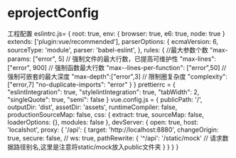 # eprojectConfig
工程配置
eslintrc.js= {
  root: true,
  env: {
    browser: true,
    e6: true,
    node: true
  }
  extends: ['plugin:vue/recommended'],
  parserOptions: {
    ecmaVersion: 6,
    sourceType: 'module',
    parser: 'babel-eslint',
  },
  rules: {
    //最大参数个数
    "max-params: ["error", 5]
    // 强制文件的最大行数，已提高可维护性
    "max-lines": ["error", 900]
    // 强制函数最大行数
    "max--lines-per-function": ["error",50]
    // 强制可嵌套的最大深度
    "max-depth":["error",3]
    // 限制圈复杂度
    "complexity": ["error,7]
    "no-duplicate-imports": "error"
  }
}
prettierrc = {
  "eslintIntegration": true,
  "stylelintIntegration": true,
  "tabWidth": 2,
  "singleQuote": true,
  "semi": false
}
vue.config.js = {
  publicPath: '/',
  outputDir: 'dist',
  assetDir: 'assets',
  runtimeCompiler: false,
  productionSourceMap: false,
  css: {
    extract: true,
    sourceMap: false,
    loaderOptions: {},
    modules: false
  },
  devServer: {
    open: true,
    host: 'localshot',
    proxy: {
          '/api': {
                target: 'http://localhost:8880',
                changeOrigin: true,
                secure: false,
                // ws: true,
                pathRewrite: {
                    '^/api': '/static/mock'   // 请求数据路径别名,这里是注意将static/mock放入public文件夹
                }
          }
   }
}
